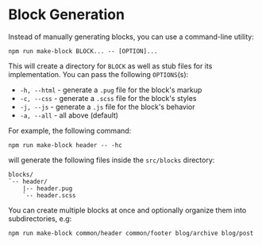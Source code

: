 Block Generation
================

Instead of manually generating blocks, you can use a command-line utility:
```
npm run make-block BLOCK... -- [OPTION]...
```

This will create a directory for `BLOCK` as well as stub files for its
implementation. You can pass the following `OPTIONS`(s):
* `-h, --html` - generate a `.pug` file for the block's markup
* `-c, --css` - generate a `.scss` file for the block's styles
* `-j, --js` - generate a `.js` file for the block's behavior
* `-a, --all` - all above (default)

For example, the following command:
```
npm run make-block header -- -hc
```
will generate the following files inside the `src/blocks` directory:
```
blocks/
`-- header/
    |-- header.pug
    `-- header.scss
```

You can create multiple blocks at once and optionally organize them into
subdirectories, e.g:
```
npm run make-block common/header common/footer blog/archive blog/post
```

